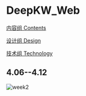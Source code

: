 # DeepKW_Web

[内容组 Contents](groups/contents/README.md)

[设计组 Design](groups/design/README.md)

[技术组 Technology](project/README.md)

## 4.06--4.12

![week2](data/imgs/406.jpg)

